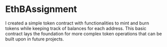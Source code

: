 # EthBAssignment

I created a simple token contract with functionalities to mint and burn tokens while keeping track of balances for each address. This basic contract lays the foundation for more complex token operations that can be built upon in future projects.
